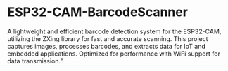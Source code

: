 # ESP32-CAM-BarcodeScanner
A lightweight and efficient barcode detection system for the ESP32-CAM, utilizing the ZXing library for fast and accurate scanning. This project captures images, processes barcodes, and extracts data for IoT and embedded applications. Optimized for performance with WiFi support for data transmission."
